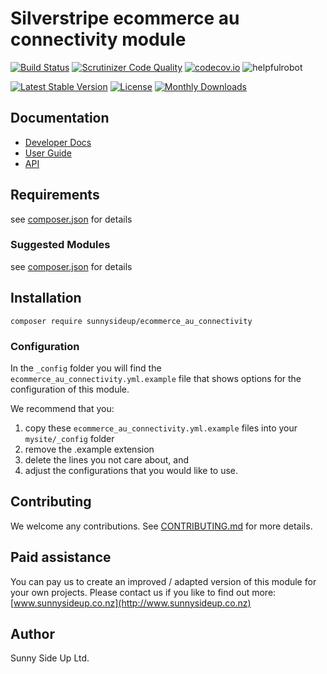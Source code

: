 # Silverstripe ecommerce au connectivity module
[![Build Status](https://travis-ci.org/sunnysideup/silverstripe-ecommerce_au_connectivity.svg?branch=master)](https://travis-ci.org/sunnysideup/silverstripe-ecommerce_au_connectivity)
[![Scrutinizer Code Quality](https://scrutinizer-ci.com/g/sunnysideup/silverstripe-ecommerce_au_connectivity/badges/quality-score.png?b=master)](https://scrutinizer-ci.com/g/sunnysideup/silverstripe-ecommerce_au_connectivity/?branch=master)
[![codecov.io](https://codecov.io/github/sunnysideup/silverstripe-ecommerce_au_connectivity/coverage.svg?branch=master)](https://codecov.io/github/sunnysideup/silverstripe-ecommerce_au_connectivity?branch=master)
![helpfulrobot](https://helpfulrobot.io/sunnysideup/ecommerce_au_connectivity/badge)

[![Latest Stable Version](https://poser.pugx.org/sunnysideup/ecommerce_au_connectivity/version)](https://packagist.org/packages/sunnysideup/ecommerce_au_connectivity)
[![License](https://poser.pugx.org/sunnysideup/ecommerce_au_connectivity/license)](https://packagist.org/packages/sunnysideup/ecommerce_au_connectivity)
[![Monthly Downloads](https://poser.pugx.org/sunnysideup/ecommerce_au_connectivity/d/monthly)](https://packagist.org/packages/sunnysideup/ecommerce_au_connectivity)


## Documentation



 * [Developer Docs](docs/en/INDEX.md)
 * [User Guide](docs/en/userguide.md)
 * [API](http://ssmods.com/apis/ecommerce_au_connectivity/docs/en/api/)

## Requirements



see [composer.json](composer.json) for details

### Suggested Modules



see [composer.json](composer.json) for details


## Installation


```
composer require sunnysideup/ecommerce_au_connectivity
```

### Configuration



In the `_config` folder you will find the `ecommerce_au_connectivity.yml.example`
file that shows options for the configuration of this module.

We recommend that you:

  1. copy these `ecommerce_au_connectivity.yml.example` files into your
`mysite/_config` folder
  2. remove the .example extension
  3. delete the lines you not care about, and
  4. adjust the configurations that you would like to use.


## Contributing



We welcome any contributions. See [CONTRIBUTING.md](CONTRIBUTING.md) for more details.

## Paid assistance



You can pay us to create an improved / adapted version of this module for your own projects.  Please contact us if you like to find out more: [www.sunnysideup.co.nz](http://www.sunnysideup.co.nz)

## Author



Sunny Side Up Ltd.
